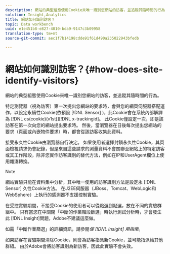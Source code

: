 ```yaml
---
description: 網站的典型組態使用Cookie來唯一識別您網站的訪客，並追蹤其隨時間的行為。
solution: Insight,Analytics
title: 網站如何識別訪客？
topic: Data workbench
uuid: e1e451b8-e827-4010-bda9-9147c3b09958
translation-type: tm+mt
source-git-commit: aec1f7b14198cdde91f61d490a235022943bfedb

---
```



# 網站如何識別訪客？{#how-does-site-identify-visitors}

網站的典型組態使用Cookie來唯一識別您網站的訪客，並追蹤其隨時間的行為。

特定瀏覽器（視為訪客）第一次提出您網站的要求時，會與您的網頁伺服器搭配運作，以設定永續性Cookie(依預設 [!DNL Sensor] )，此Cookie會在系統內部解譯為 [!DNL cs(cookie)(v1st)][!DNL x-trackingid]。 此Cookie僅設定一次，即是該訪客在第一次向您的網站提出要求時。 然後，當瀏覽器在日後每次提出您網站的要求（頁面或內嵌物件要求）時，都會從該訪客收集此資料。

接受永久性Cookie由瀏覽器自行決定。 如果使用者選擇封鎖永久性Cookie，其頁面檢視請求仍會記錄，但是來自這些請求的測量資料不會關聯至網站上的特定訪客或其工作階段，除非您實作訪客識別的替代方法，例如在IP和UserAgent欄位上使用雜湊轉換。

>[!NOTE]
>
>網站實驗只能在資料集中分析，其中唯一使用的訪客識別方法是設定永 [!DNL Sensor] 久性Cookie方法。 在J2EE伺服器（JBoss、Tomcat、WebLogic和WebSphere）上執行的感測器不支援控制實驗。

在受控實驗期間，不接受Cookie的使用者可以從點選到點選，放在不同的實驗群組中。 只有當您在中關閉「中斷的作業階段篩選」時執行測試分析時，才會發生此 [!DNL Insight]問題，Adobe不建議這麼做。

如需「中斷作業篩選」的詳細資訊，請參閱*使 [!DNL Insight] 用指南*。

如果訪客在實驗期間清除Cookie，則會為訪客指派新Cookie，並可能指派給其他群組。 由於Adobe會將訪客識別為新訪客，因此此實驗不會失效。

